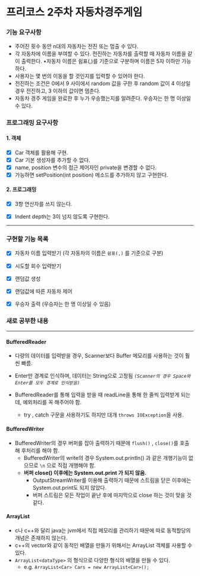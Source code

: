 # 프리코스 2주차 자동차경주게임



### 기능 요구사항

- 주어진 횟수 동안 n대의 자동차는 전진 또는 멈출 수 있다.
- 각 자동차에 이름을 부여할 수 있다. 전진하는 자동차를 출력할 때 자동차 이름을 같이 출력한다. •자동차 이름은 쉼표(,)를 기준으로 구분하며 이름은 5자 이하만 가능하다.
- 사용자는 몇 번의 이동을 할 것인지를 입력할 수 있어야 한다.
- 전진하는 조건은 0에서 9 사이에서 random 값을 구한 후 random 값이 4 이상일 경우 전진하고, 3 이하의 값이면 멈춘다.
- 자동차 경주 게임을 완료한 후 누가 우승했는지를 알려준다. 우승자는 한 명 이상일 수 있다. 



### 프로그래밍 요구사항

#### 1. 객체

- [x]  Car 객체를 활용해 구현.
- [x]  Car 기본 생성자를 추가할 수 없다.
- [x]  name, position 변수의 접근 제어자인 private을 변경할 수 없다.
- [x]  가능하면 setPosition(int position) 메소드를 추가하지 않고 구현한다.

#### 2. 프로그래밍

- [x]  3항 연산자를 쓰지 않는다.
- [x]  Indent depth는 3이 넘지 않도록 구현한다.



---



### 구현할 기능 목록

- [x]  자동차 이름 입력받기 (각 자동차의 이름은 `쉼표(,)` 를 기준으로 구분)
- [x]  시도할 회수 입력받기
- [x]  랜덤값 생성
- [x]  랜덤값에 따른 자동차 제어
- [x]  우승자 출력 (우승자는 한 명 이상일 수 있음)



### 새로 공부한 내용

---

#### BufferedReader

- 다량의 데이터를 입력받을 경우, Scanner보다 Buffer 메모리를 사용하는 것이 훨씬 빠름.

- Enter만 경계로 인식하며, 데이터는 String으로 고정됨 _`(Scanner의 경우 Space와 Enter를 모두 경계로 인식받음)`_
- BufferedReader를 통해 입력을 받을 때 readLine을 통해 한 줄씩 입력받게 되는데, 예외처리를 꼭 해주어야 함.
  - try , catch 구문을 사용하기도 하지만 대개 `throws IOException`을 사용.

#### BufferedWriter

- BufferedWriter의 경우 버퍼를 잡아 출력하기 때문에 `flush()` , `close()`를 호출해 후처리를 해야 함.
  - BufferedWriter의 write의 경우 System.out.println() 과 같은 개행기능이 없으므로 `\n` 으로 직접 개행해야 함.
  - **버퍼 close() 이후에는 System.out.print 가 되지 않음.**
    - OutputStreamWriter를 이용해 출력하기 때문에 스트림을 닫은 이후에는 System.out.print도 되지 않았다.
    - 버퍼 스트림은 모든 작업이 끝난 후에 마지막으로 close 하는 것이 맞을 것 같다.

#### ArrayList

- c나 c++와 달리 java는 jvm에서 직접 메모리를 관리하기 때문에 따로 동적할당의 개념은 존재하지 않는다.
- c++의 vector와 같이 동적인 배열을 만들기 위해서는 ArrayList 객체를 사용할 수 있다.
- `ArrayList<dataType>` 의 형식으로 다양한 형식의 배열을 만들 수 있다.
  - e.g. `ArrayList<Car> Cars = new ArrayList<Car>();`